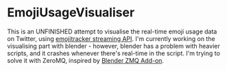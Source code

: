 # EmojiUsageVisualiser
This is an UNFINISHED attempt to visualise the real-time emoji usage data on Twitter, using [emojitracker streaming API](https://github.com/emojitracker/emojitrack-streamer-spec).
I'm currently working on the visualising part with blender - however, blender has a problem with heavier scripts, and it crashes whenever there's real-time in the script. I'm trying to solve it with ZeroMQ, inspired by [Blender ZMQ Add-on](https://github.com/NumesSanguis/Blender-ZMQ-add-on).
